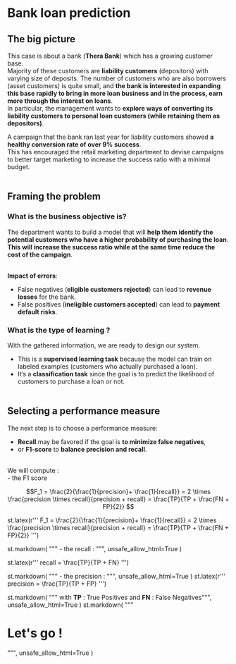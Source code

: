 # Bank loan prediction
## The big picture
This case is about a bank (**Thera Bank**) which has a growing customer base. <br>
Majority of these customers are **liability customers** (depositors) with varying size of deposits.
The number of customers who are also borrowers (asset customers) is quite small, and **the bank is interested in expanding this base rapidly to bring in more loan business and in the process, earn more through the interest on loans**. <br>
In particular, the management wants to **explore ways of converting its liability customers to personal loan customers (while retaining them as depositors)**. <br>

A campaign that the bank ran last year for liability customers showed **a healthy conversion rate of over 9% success**. <br>
This has encouraged the retail marketing department to devise campaigns to better target marketing to increase the success ratio with a minimal budget.<br><br>

## Framing the problem
### What is the business objective is?
The department wants to build a model that will **help them identify the potential customers who have a higher probability of purchasing the loan**.<br>
**This will increase the success ratio while at the same time reduce the cost of the campaign**.<br><br>

**Impact of errors**: <br>
- False negatives (**eligible customers rejected**) can lead to **revenue losses** for the bank.<br>
- False positives (**ineligible customers accepted**) can lead to **payment default risks**.<br>

### What is the type of learning ?
With the gathered information, we are ready to design our system.<br>
- This is a **supervised learning task** because the model can train on labeled examples (customers who actually purchased a loan). <br>
- It’s a **classification task** since the goal is to predict the likelihood of customers to purchase a loan or not. <br><br>

## Selecting a performance measure
The next step is to choose a performance measure: <br>
- **Recall** may be favored if the goal is **to minimize false negatives**, <br>
- or **F1-score** to **balance precision and recall**.<br><br>

We will compute : <br>
    - the F1 score

$$F_1  = \frac{2}{\frac{1}{precision}+ \frac{1}{recall}} = 2 \times \frac{precision \times recall}{precision + recall} = \frac{TP}{TP +  \frac{FN + FP}{2}} $$


st.latex(r'''
            F_1  = \frac{2}{\frac{1}{precision}+ \frac{1}{recall}}
            = 2 \times \frac{precision \times recall}{precision + recall}
            = \frac{TP}{TP +  \frac{FN + FP}{2}}
         ''')

st.markdown(
    """ - the recall : """,
    unsafe_allow_html=True
)

st.latex(r'''
        recall  = \frac{TP}{TP + FN}
         ''')

st.markdown(
    """ - the precision : """,
    unsafe_allow_html=True
)
st.latex(r'''
        precision  = \frac{TP}{TP + FP}
         ''')

st.markdown(
    """ with **TP** : True Positives and **FN** : False Negatives""",
    unsafe_allow_html=True
)
st.markdown(
    """ <h1> Let's go ! </h1>""",
    unsafe_allow_html=True
)
